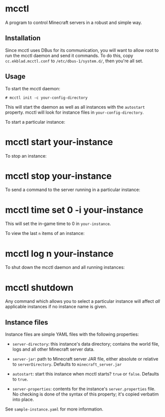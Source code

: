 mcctl
=====
A program to control Minecraft servers in a robust and simple way.

Installation
------------

Since mcctl uses DBus for its communication, you will want to allow root to run
the mcctl daemon and send it commands. To do this, copy `cc.ekblad.mcctl.conf`
to `/etc/dbus-1/system.d/`, then you're all set.


Usage
-----

To start the mcctl daemon:

    # mcctl init -c your-config-directory

This will start the daemon as well as all instances with the `autostart`
property. mcctl will look for instance files in `your-config-directory`.

To start a particular instance:

   # mcctl start your-instance

To stop an instance:

   # mcctl stop your-instance

To send a command to the server running in a particular instance:

   # mcctl time set 0 -i your-instance

This will set the in-game time to 0 in `your-instance`.

To view the last `n` items of an instance:

   # mcctl log n your-instance

To shut down the mcctl daemon and all running instances:

   # mcctl shutdown

Any command which allows you to select a particular instance will affect *all*
applicable instances if no instance name is given.


Instance files
--------------

Instance files are simple YAML files with the following properties:

  * `server-directory`: this instance's data directory; contains the world file,
    logs and all other Minecraft server data.

  * `server-jar`: path to Minecraft server JAR file, either absolute or relative
    to `serverDirectory`. Defaults to `minecraft_server.jar`

  * `autostart`: start this instance when mcctl starts? `true` or `false`.
    Defaults to `true`.

  * `server-properties`: contents for the instance's `server.properties` file.
    No checking is done of the syntax of this property; it's copied verbatim
    into place.

See `sample-instance.yaml` for more information.
